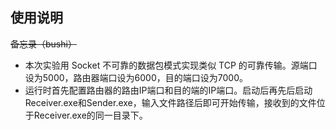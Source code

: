 ## 使用说明
~~备忘录（bushi）~~
- 本次实验用 Socket 不可靠的数据包模式实现类似 TCP 的可靠传输。源端口设为5000，路由器端口设为6000，目的端口设为7000。
- 运行时首先配置路由器的路由IP端口和目的端的IP端口。启动后再先后启动Receiver.exe和Sender.exe，输入文件路径后即可开始传输，接收到的文件位于Receiver.exe的同一目录下。
